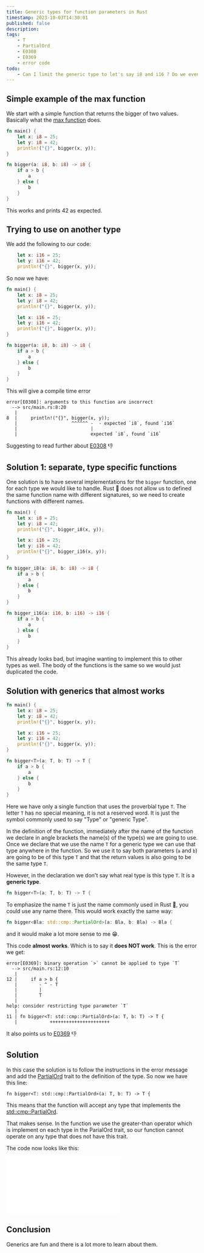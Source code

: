 ```yaml
---
title: Generic types for function parameters in Rust
timestamp: 2023-10-03T14:30:01
published: false
description:
tags:
    - T
    - PartialOrd
    - E0308
    - E0369
    - error code
todo:
    - Can I limit the generic type to let's say i8 and i16 ? Do we even need such a thing?
---
```



## Simple example of the max function

We start with a  simple function that returns the bigger of two values. Basically what the [max function](/min-max) does.

```rust
fn main() {
    let x: i8 = 25;
    let y: i8 = 42;
    println!("{}", bigger(x, y));
}

fn bigger(a: i8, b: i8) -> i8 {
    if a > b {
        a
    } else {
        b
    }
}
```

This works and prints 42 as expected.


##  Trying to use on another type

We add the following to our code:

```rust
    let x: i16 = 25;
    let y: i16 = 42;
    println!("{}", bigger(x, y));
```

So now we have:

```rust
fn main() {
    let x: i8 = 25;
    let y: i8 = 42;
    println!("{}", bigger(x, y));

    let x: i16 = 25;
    let y: i16 = 42;
    println!("{}", bigger(x, y));
}

fn bigger(a: i8, b: i8) -> i8 {
    if a > b {
        a
    } else {
        b
    }
}
```

This will give a compile time error

```
error[E0308]: arguments to this function are incorrect
  --> src/main.rs:8:20
   |
8  |     println!("{}", bigger(x, y));
   |                    ^^^^^^ -  - expected `i8`, found `i16`
   |                           |
   |                           expected `i8`, found `i16`
```

Suggesting to read further about [E0308](https://doc.rust-lang.org/error_codes/E0308.html) 👎


## Solution 1: separate, type specific functions

One solution is to have several implementations for the `bigger` function, one for each type we would like to handle.
Rust 🦀 does not allow us to defined the same function name with different signatures, so we need to create functions with different names.

```rust
fn main() {
    let x: i8 = 25;
    let y: i8 = 42;
    println!("{}", bigger_i8(x, y));

    let x: i16 = 25;
    let y: i16 = 42;
    println!("{}", bigger_i16(x, y));
}

fn bigger_i8(a: i8, b: i8) -> i8 {
    if a > b {
        a
    } else {
        b
    }
}

fn bigger_i16(a: i16, b: i16) -> i16 {
    if a > b {
        a
    } else {
        b
    }
}
```

This already looks bad, but imagine wanting to implement this to other types as well.
The body of the functions is the same so we would just duplicated the code.


## Solution with generics that almost works

```rust
fn main() {
    let x: i8 = 25;
    let y: i8 = 42;
    println!("{}", bigger(x, y));

    let x: i16 = 25;
    let y: i16 = 42;
    println!("{}", bigger(x, y));
}

fn bigger<T>(a: T, b: T) -> T {
    if a > b {
        a
    } else {
        b
    }
}
```

Here we have only a single function that uses the proverbial type `T`.
The letter `T` has no special meaning, it is not a reserved word. It is just the symbol commonly used to say "Type" or "generic Type".

In the definition of the function, immediately after the name of the function we declare in angle brackets the name(s) of the type(s)
we are going to use. Once we declare that we use the name `T` for a generic type we can use that type anywhere in the function.
So we use it to say both parameters (`a` and `b`) are going to be of this type `T` and that the return values is also going to be the same type `T`.

However, in the declaration we don't say what real type is this type `T`. It is a **generic type**.

```rust
fn bigger<T>(a: T, b: T) -> T {
```

To emphasize the name `T` is just the name commonly used in Rust 🦀, you could use any name there. This would work exactly the same way:

```rust
fn bigger<Bla: std::cmp::PartialOrd>(a: Bla, b: Bla) -> Bla {
```

and it would make a lot more sense to me 😁.



This code **almost works**. Which is to say it **does NOT work**. This is the error we get:


```
error[E0369]: binary operation `>` cannot be applied to type `T`
  --> src/main.rs:12:10
   |
12 |     if a > b {
   |        - ^ - T
   |        |
   |        T
   |
help: consider restricting type parameter `T`
   |
11 | fn bigger<T: std::cmp::PartialOrd>(a: T, b: T) -> T {
   |            ++++++++++++++++++++++

```

It also points us to [E0369](https://doc.rust-lang.org/error_codes/E0369.html) 👎



## Solution

In this case the solution is to follow the instructions in the error message and add the [PartialOrd](https://doc.rust-lang.org/std/cmp/trait.PartialOrd.html)
trait to the definition of the type. So now we have this line:

```
fn bigger<T: std::cmp::PartialOrd>(a: T, b: T) -> T {
```

This means that the function will accept any type that implements the [std::cmp::PartialOrd](https://doc.rust-lang.org/std/cmp/trait.PartialOrd.html).

That makes sense. In the function we use the greater-than operator which is implement on each type in the ParialOrd trait, so our function cannot
operate on any type that does not have this trait.

The code now looks like this:

![](examples/generic-bigger/src/main.rs)


## Conclusion

Generics are fun and there is a lot more to learn about them.



